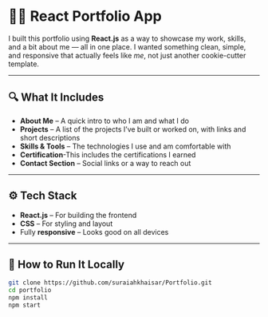 # 🧑‍💻 React Portfolio App

I built this portfolio using **React.js** as a way to showcase my work, skills, and a bit about me — all in one place. I wanted something clean, simple, and responsive that actually feels like *me*, not just another cookie-cutter template.

---

## 🔍 What It Includes

- **About Me** – A quick intro to who I am and what I do  
- **Projects** – A list of the projects I’ve built or worked on, with links and short descriptions  
- **Skills & Tools** – The technologies I use and am comfortable with
- **Certification**-This includes the certifications I earned
- **Contact Section** – Social links or a way to reach out  

---

## ⚙️ Tech Stack

- **React.js** – For building the frontend  
- **CSS** – For styling and layout  
- Fully **responsive** – Looks good on all devices  

---


## 🚀 How to Run It Locally

```bash
git clone https://github.com/suraiahkhaisar/Portfolio.git
cd portfolio
npm install
npm start
